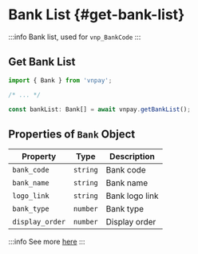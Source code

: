 # Bank List {#get-bank-list}

:::info
Bank list, used for `vnp_BankCode`
:::

## Get Bank List

```typescript
import { Bank } from 'vnpay';

/* ... */

const bankList: Bank[] = await vnpay.getBankList();
```

## Properties of `Bank` Object

| Property        | Type     | Description    |
| --------------- | -------- | -------------- |
| `bank_code`     | `string` | Bank code      |
| `bank_name`     | `string` | Bank name      |
| `logo_link`     | `string` | Bank logo link |
| `bank_type`     | `number` | Bank type      |
| `display_order` | `number` | Display order  |

:::info
See more [here](https://sandbox.vnpayment.vn/apis/docs/chuyen-doi-thuat-toan/changeTypeHash.html#tao-url-thanh-toan)
:::
